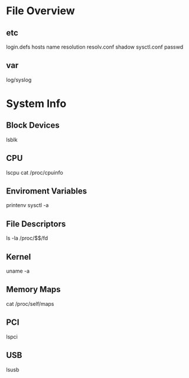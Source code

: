 # File Overview

## etc
login.defs
hosts
    name resolution
resolv.conf
shadow
sysctl.conf
passwd

## var
log/syslog


# System Info

## Block Devices
lsblk

## CPU
lscpu
cat /proc/cpuinfo

## Enviroment Variables
printenv
sysctl -a

## File Descriptors
ls -la /proc/$$/fd

## Kernel
uname -a

## Memory Maps
cat /proc/self/maps

## PCI
lspci

## USB
lsusb
